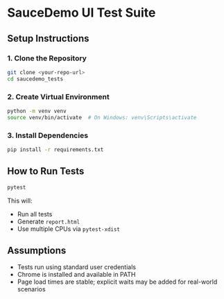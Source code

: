 # SauceDemo UI Test Suite

## Setup Instructions

### 1. Clone the Repository
```bash
git clone <your-repo-url>
cd saucedemo_tests
```

### 2. Create Virtual Environment
```bash
python -m venv venv
source venv/bin/activate  # On Windows: venv\Scripts\activate
```

### 3. Install Dependencies
```bash
pip install -r requirements.txt
```

## How to Run Tests
```bash
pytest
```

This will:
- Run all tests
- Generate `report.html`
- Use multiple CPUs via `pytest-xdist`

## Assumptions
- Tests run using standard user credentials
- Chrome is installed and available in PATH
- Page load times are stable; explicit waits may be added for real-world scenarios
